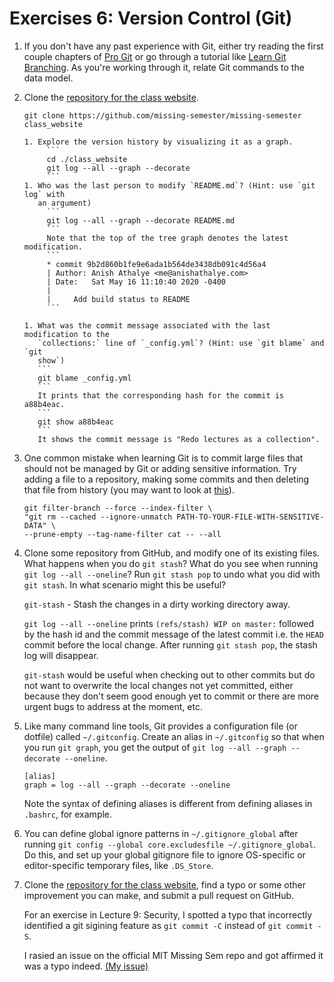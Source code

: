 # Exercises 6: Version Control (Git)

1.  If you don't have any past experience with Git, either try reading the first
    couple chapters of [Pro Git](https://git-scm.com/book/en/v2) or go through a
    tutorial like [Learn Git Branching](https://learngitbranching.js.org/). As
    you're working through it, relate Git commands to the data model.
1.  Clone the [repository for the
    class website](https://github.com/missing-semester/missing-semester).

    ```
    git clone https://github.com/missing-semester/missing-semester class_website
    ```

        1. Explore the version history by visualizing it as a graph.
             ```
             cd ./class_website
             git log --all --graph --decorate
             ```
        1. Who was the last person to modify `README.md`? (Hint: use `git log` with
           an argument)
             ```
             git log --all --graph --decorate README.md
             ```
             Note that the top of the tree graph denotes the latest modification.
             ```
             * commit 9b2d860b1fe9e6ada1b564de3438db091c4d56a4
             | Author: Anish Athalye <me@anishathalye.com>
             | Date:   Sat May 16 11:10:40 2020 -0400
             |
             |     Add build status to README
             ```

        1. What was the commit message associated with the last modification to the
           `collections:` line of `_config.yml`? (Hint: use `git blame` and `git
           show`)
           ```
           git blame _config.yml
           ```
           It prints that the corresponding hash for the commit is a88b4eac.
           ```
           git show a88b4eac
           ```
           It shows the commit message is "Redo lectures as a collection".

1. One common mistake when learning Git is to commit large files that should
   not be managed by Git or adding sensitive information. Try adding a file to
   a repository, making some commits and then deleting that file from history
   (you may want to look at
   [this](https://help.github.com/articles/removing-sensitive-data-from-a-repository/)).

   ```
   git filter-branch --force --index-filter \
   "git rm --cached --ignore-unmatch PATH-TO-YOUR-FILE-WITH-SENSITIVE-DATA" \
   --prune-empty --tag-name-filter cat -- --all
   ```

1. Clone some repository from GitHub, and modify one of its existing files.
   What happens when you do `git stash`? What do you see when running `git log --all --oneline`? Run `git stash pop` to undo what you did with `git stash`.
   In what scenario might this be useful?

   `git-stash` - Stash the changes in a dirty working directory away.

   `git log --all --oneline` prints `(refs/stash) WIP on master:` followed by the hash id and the commit message of the latest commit i.e. the `HEAD` commit before the local change. After running `git stash pop`, the stash log will disappear.

   `git-stash` would be useful when checking out to other commits but do not want to overwrite the local changes not yet committed, either because they don't seem good enough yet to commit or there are more urgent bugs to address at the moment, etc.

1. Like many command line tools, Git provides a configuration file (or dotfile)
   called `~/.gitconfig`. Create an alias in `~/.gitconfig` so that when you
   run `git graph`, you get the output of `git log --all --graph --decorate --oneline`.

   ```
   [alias]
   graph = log --all --graph --decorate --oneline
   ```

   Note the syntax of defining aliases is different from defining aliases in `.bashrc`, for example.

1. You can define global ignore patterns in `~/.gitignore_global` after running
   `git config --global core.excludesfile ~/.gitignore_global`. Do this, and
   set up your global gitignore file to ignore OS-specific or editor-specific
   temporary files, like `.DS_Store`.
1. Clone the [repository for the class
   website](https://github.com/missing-semester/missing-semester), find a typo
   or some other improvement you can make, and submit a pull request on GitHub.

   For an exercise in Lecture 9: Security, I spotted a typo that incorrectly identified a git sigining feature as `git commit -C` instead of `git commit -S`.

   I rasied an issue on the official MIT Missing Sem repo and got affirmed it was a typo indeed. [(My issue)](https://github.com/missing-semester/missing-semester/issues/56)